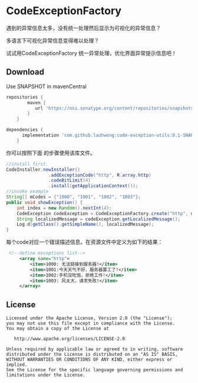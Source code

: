 CodeExceptionFactory
====================
遇到的异常信息太多，没有统一处理然后显示为可视化的异常信息？

多语言下可视化异常信息变得难以处理？

试试用CodeExceptionFactory 统一异常处理，优化界面异常提示信息吧！

Download
--------------
Use SNAPSHOT in mavenCentral
```groovy
repositories {
        maven {
           url 'https://oss.sonatype.org/content/repositories/snapshots/'
        }
    }

dependencies {
      implementation 'com.github.lauhwong:code-exception-utils:0.1-SNAPSHOT'
    }
```
你可以按照下面 的步骤使用该库文件。
```java
//install first.
CodeInstaller.newInstaller()
                .addExceptionCode("http", R.array.http)
                .codeBitLimit(4)
                .install(getApplicationContext());
//invoke example
String[] mCodes = {"1000", "1001", "1002", "1003"};
public void showException() {
    int index = new Random().nextInt(4);
    CodeException codeException = CodeExceptionFactory.create("http", mCodes[index]);
    String localizedMessage = codeException.getLocalizedMessage();
    Log.d(getClass().getSimpleName(), localizedMessage);
}
```
每个code对应一个错误描述信息。在资源文件中定义为如下的结果：
```xml
 <!--define exceptions list-->
     <array name="http">
         <item>1000: 无法链接到服务器!</item>
         <item>1001:今天天气不好，服务器罢工了!</item>
         <item>1002:手机没吃饱，拒绝工作!</item>
         <item>1003: 风太大，请求失败!</item>
     </array>
```

License
-------

    Licensed under the Apache License, Version 2.0 (the "License");
    you may not use this file except in compliance with the License.
    You may obtain a copy of the License at

       http://www.apache.org/licenses/LICENSE-2.0

    Unless required by applicable law or agreed to in writing, software
    distributed under the License is distributed on an "AS IS" BASIS,
    WITHOUT WARRANTIES OR CONDITIONS OF ANY KIND, either express or implied.
    See the License for the specific language governing permissions and
    limitations under the License.
